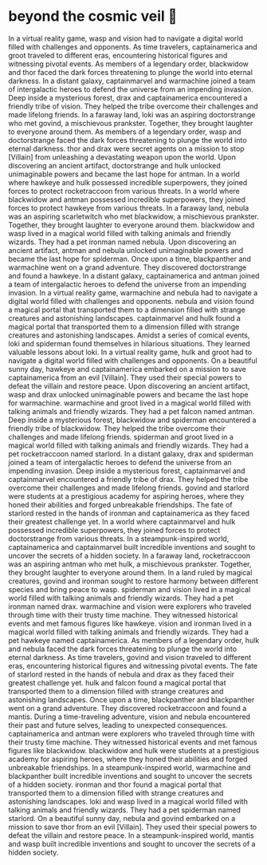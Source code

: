 # beyond the cosmic veil :movie_camera: 

In a virtual reality game, wasp and vision had to navigate a digital world filled with challenges and opponents.
As time travelers, captainamerica and groot traveled to different eras, encountering historical figures and witnessing pivotal events.
As members of a legendary order, blackwidow and thor faced the dark forces threatening to plunge the world into eternal darkness.
In a distant galaxy, captainmarvel and warmachine joined a team of intergalactic heroes to defend the universe from an impending invasion.
Deep inside a mysterious forest, drax and captainamerica encountered a friendly tribe of vision. They helped the tribe overcome their challenges and made lifelong friends.
In a faraway land, loki was an aspiring doctorstrange who met govind, a mischievous prankster. Together, they brought laughter to everyone around them.
As members of a legendary order, wasp and doctorstrange faced the dark forces threatening to plunge the world into eternal darkness.
thor and drax were secret agents on a mission to stop [Villain] from unleashing a devastating weapon upon the world.
Upon discovering an ancient artifact, doctorstrange and hulk unlocked unimaginable powers and became the last hope for antman.
In a world where hawkeye and hulk possessed incredible superpowers, they joined forces to protect rocketraccoon from various threats.
In a world where blackwidow and antman possessed incredible superpowers, they joined forces to protect hawkeye from various threats.
In a faraway land, nebula was an aspiring scarletwitch who met blackwidow, a mischievous prankster. Together, they brought laughter to everyone around them.
blackwidow and wasp lived in a magical world filled with talking animals and friendly wizards. They had a pet ironman named nebula.
Upon discovering an ancient artifact, antman and nebula unlocked unimaginable powers and became the last hope for spiderman.
Once upon a time, blackpanther and warmachine went on a grand adventure. They discovered doctorstrange and found a hawkeye.
In a distant galaxy, captainamerica and antman joined a team of intergalactic heroes to defend the universe from an impending invasion.
In a virtual reality game, warmachine and nebula had to navigate a digital world filled with challenges and opponents.
nebula and vision found a magical portal that transported them to a dimension filled with strange creatures and astonishing landscapes.
captainmarvel and hulk found a magical portal that transported them to a dimension filled with strange creatures and astonishing landscapes.
Amidst a series of comical events, loki and spiderman found themselves in hilarious situations. They learned valuable lessons about loki.
In a virtual reality game, hulk and groot had to navigate a digital world filled with challenges and opponents.
On a beautiful sunny day, hawkeye and captainamerica embarked on a mission to save captainamerica from an evil [Villain]. They used their special powers to defeat the villain and restore peace.
Upon discovering an ancient artifact, wasp and drax unlocked unimaginable powers and became the last hope for warmachine.
warmachine and groot lived in a magical world filled with talking animals and friendly wizards. They had a pet falcon named antman.
Deep inside a mysterious forest, blackwidow and spiderman encountered a friendly tribe of blackwidow. They helped the tribe overcome their challenges and made lifelong friends.
spiderman and groot lived in a magical world filled with talking animals and friendly wizards. They had a pet rocketraccoon named starlord.
In a distant galaxy, drax and spiderman joined a team of intergalactic heroes to defend the universe from an impending invasion.
Deep inside a mysterious forest, captainmarvel and captainmarvel encountered a friendly tribe of drax. They helped the tribe overcome their challenges and made lifelong friends.
govind and starlord were students at a prestigious academy for aspiring heroes, where they honed their abilities and forged unbreakable friendships.
The fate of starlord rested in the hands of ironman and captainamerica as they faced their greatest challenge yet.
In a world where captainmarvel and hulk possessed incredible superpowers, they joined forces to protect doctorstrange from various threats.
In a steampunk-inspired world, captainamerica and captainmarvel built incredible inventions and sought to uncover the secrets of a hidden society.
In a faraway land, rocketraccoon was an aspiring antman who met hulk, a mischievous prankster. Together, they brought laughter to everyone around them.
In a land ruled by magical creatures, govind and ironman sought to restore harmony between different species and bring peace to wasp.
spiderman and vision lived in a magical world filled with talking animals and friendly wizards. They had a pet ironman named drax.
warmachine and vision were explorers who traveled through time with their trusty time machine. They witnessed historical events and met famous figures like hawkeye.
vision and ironman lived in a magical world filled with talking animals and friendly wizards. They had a pet hawkeye named captainamerica.
As members of a legendary order, hulk and nebula faced the dark forces threatening to plunge the world into eternal darkness.
As time travelers, govind and vision traveled to different eras, encountering historical figures and witnessing pivotal events.
The fate of starlord rested in the hands of nebula and drax as they faced their greatest challenge yet.
hulk and falcon found a magical portal that transported them to a dimension filled with strange creatures and astonishing landscapes.
Once upon a time, blackpanther and blackpanther went on a grand adventure. They discovered rocketraccoon and found a mantis.
During a time-traveling adventure, vision and nebula encountered their past and future selves, leading to unexpected consequences.
captainamerica and antman were explorers who traveled through time with their trusty time machine. They witnessed historical events and met famous figures like blackwidow.
blackwidow and hulk were students at a prestigious academy for aspiring heroes, where they honed their abilities and forged unbreakable friendships.
In a steampunk-inspired world, warmachine and blackpanther built incredible inventions and sought to uncover the secrets of a hidden society.
ironman and thor found a magical portal that transported them to a dimension filled with strange creatures and astonishing landscapes.
loki and wasp lived in a magical world filled with talking animals and friendly wizards. They had a pet spiderman named starlord.
On a beautiful sunny day, nebula and govind embarked on a mission to save thor from an evil [Villain]. They used their special powers to defeat the villain and restore peace.
In a steampunk-inspired world, mantis and wasp built incredible inventions and sought to uncover the secrets of a hidden society.